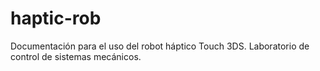 # haptic-rob
Documentación para el uso del robot háptico Touch 3DS. Laboratorio de control de sistemas mecánicos.
